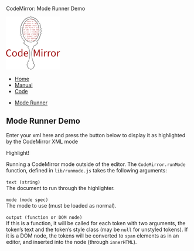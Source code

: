 CodeMirror: Mode Runner Demo

[<img src="../doc/logo.png" id="logo" />](http://codemirror.net)

-   [Home](../index.html)
-   [Manual](../doc/manual.html)
-   [Code](https://github.com/marijnh/codemirror)

<!-- -->

-   <a href="#" class="active">Mode Runner</a>

Mode Runner Demo
----------------

Enter your xml here and press the button below to display it as highlighted by the CodeMirror XML mode

Highlight!

Running a CodeMirror mode outside of the editor. The `CodeMirror.runMode` function, defined in `lib/runmode.js` takes the following arguments:

`text (string)`  
The document to run through the highlighter.

`mode (mode spec)`  
The mode to use (must be loaded as normal).

`output (function or DOM node)`  
If this is a function, it will be called for each token with two arguments, the token’s text and the token’s style class (may be `null` for unstyled tokens). If it is a DOM node, the tokens will be converted to `span` elements as in an editor, and inserted into the node (through `innerHTML`).
